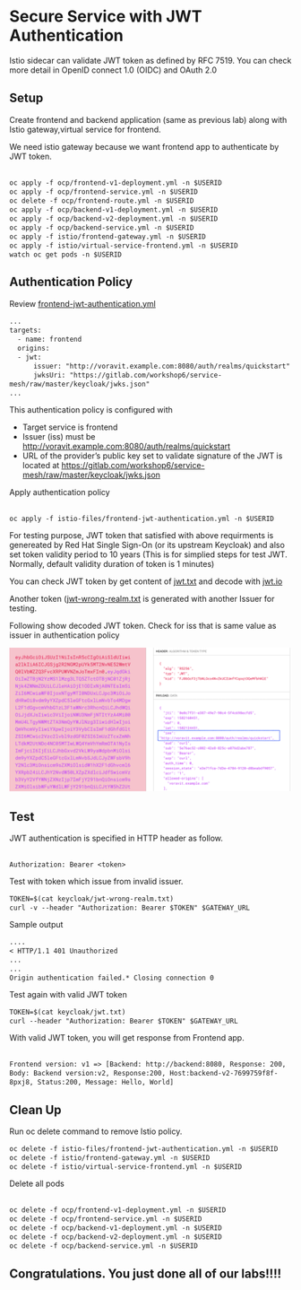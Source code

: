 # Secure Service with JWT Authentication

Istio sidecar can validate JWT token as defined by RFC 7519. You can check more detail in OpenID connect 1.0 (OIDC) and OAuth 2.0


## Setup

Create frontend and backend application (same as previous lab) along with Istio gateway,virtual service for frontend.

We need istio gateway because we want frontend app to authenticate by JWT token.

```

oc apply -f ocp/frontend-v1-deployment.yml -n $USERID
oc apply -f ocp/frontend-service.yml -n $USERID
oc delete -f ocp/frontend-route.yml -n $USERID
oc apply -f ocp/backend-v1-deployment.yml -n $USERID
oc apply -f ocp/backend-v2-deployment.yml -n $USERID
oc apply -f ocp/backend-service.yml -n $USERID
oc apply -f istio/frontend-gateway.yml -n $USERID
oc apply -f istio/virtual-service-frontend.yml -n $USERID
watch oc get pods -n $USERID

```

## Authentication Policy

Review [frontend-jwt-authentication.yml](../istio-files/frontend-jwt-authentication.yml)

```
...
targets:
  - name: frontend
  origins:
  - jwt:
      issuer: "http://voravit.example.com:8080/auth/realms/quickstart"
      jwksUri: "https://gitlab.com/workshop6/service-mesh/raw/master/keycloak/jwks.json"
...

```

This authentication policy is configured with

* Target service is frontend
* Issuer (iss) must be http://voravit.example.com:8080/auth/realms/quickstart
* URL of the provider’s public key set to validate signature of the JWT is located at https://gitlab.com/workshop6/service-mesh/raw/master/keycloak/jwks.json

Apply authentication policy 

```

oc apply -f istio-files/frontend-jwt-authentication.yml -n $USERID

```

For testing purpose, JWT token that satisfied with above requirments is genereated by Red Hat Single Sign-On (or its upstream Keycloak) and also set token validity period to 10 years (This is for simplied steps for test JWT. Normally, default validity duration of token is 1 minutes)

You can check JWT token by get content of [jwt.txt](../keycloak/jwt.txt) and decode with [jwt.io](http://jwt.io)

Another token ([jwt-wrong-realm.txt](../keycloak/jwt-wrong-realm.txt) is generated with another Issuer for testing.

Following show decoded JWT token. Check for iss that is same value as issuer in authentication policy

![JWT Decoded](../images/jwt-decoded.png)

## Test

JWT authentication is specified in HTTP header as follow.

```

Authorization: Bearer <token>

```

Test with token which issue from invalid issuer.

```
TOKEN=$(cat keycloak/jwt-wrong-realm.txt)
curl -v --header "Authorization: Bearer $TOKEN" $GATEWAY_URL

```

Sample output

```
....
< HTTP/1.1 401 Unauthorized
...
...
Origin authentication failed.* Closing connection 0

```

Test again with valid JWT token

```
TOKEN=$(cat keycloak/jwt.txt)
curl --header "Authorization: Bearer $TOKEN" $GATEWAY_URL

```

With valid JWT token, you will get response from Frontend app.

```

Frontend version: v1 => [Backend: http://backend:8080, Response: 200, Body: Backend version:v2, Response:200, Host:backend-v2-7699759f8f-8pxj8, Status:200, Message: Hello, World]

```

## Clean Up

Run oc delete command to remove Istio policy.

```
oc delete -f istio-files/frontend-jwt-authentication.yml -n $USERID
oc delete -f istio/frontend-gateway.yml -n $USERID
oc delete -f istio/virtual-service-frontend.yml -n $USERID

```

Delete all pods

```

oc delete -f ocp/frontend-v1-deployment.yml -n $USERID
oc delete -f ocp/frontend-service.yml -n $USERID
oc delete -f ocp/backend-v1-deployment.yml -n $USERID
oc delete -f ocp/backend-v2-deployment.yml -n $USERID
oc delete -f ocp/backend-service.yml -n $USERID

```

## Congratulations. You just done all of our labs!!!!